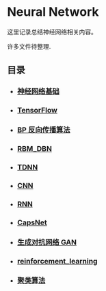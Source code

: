 # Neural Network

这里记录总结神经网络相关内容。

许多文件待整理.

## 目录

- ### [神经网络基础](basic_concept.md)
- ### [TensorFlow](TensorFlow/readme.md)
- ### [BP 反向传播算法](BP/readme.md)

- ### [RBM_DBN](RBM_DBN)
- ### [TDNN ](TDNN/readme.md)
- ### [CNN](CNN)
- ### [RNN](RNN)
- ### [CapsNet](CapsNet)
- ### [生成对抗网络 GAN](GAN/readme.md)

- ### [reinforcement_learning](reinforcement_learning/readme.md)
- ### [聚类算法](clustering_algorithm/readme.md)
